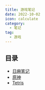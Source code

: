 ```yaml
---
title: 游戏笔记 
date: 2022-10-02
icon: calculate
category:
  - 笔记
tag:
  - 游戏
---
```


## 目录
- [日麻笔记](mahjong.md)
- [原神](genshin.md)
- [Tetris](tetris.md)